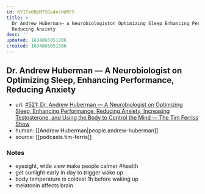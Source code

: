 ```yaml
---
id: KY1Ta6NpMTSGo4nsHdRF5
title: >-
  Dr Andrew Huberman— a Neurobiologiston Optimizing Sleep Enhancing Performance
  Reducing Anxiety
desc: ''
updated: 1634865051386
created: 1634865051386
---
```


## Dr. Andrew Huberman — A Neurobiologist on Optimizing Sleep, Enhancing Performance, Reducing Anxiety
- url: [#521: Dr. Andrew Huberman — A Neurobiologist on Optimizing Sleep, Enhancing Performance, Reducing Anxiety, Increasing Testosterone, and Using the Body to Control the Mind — The Tim Ferriss Show](https://overcast.fm/+Kebt4M2TI)
- human: [[Andrew Huberman|people.andrew-huberman]]
- source: [[podcasts.tim-ferris]]

### Notes
- eyesight, wide view make people calmer #health
- get sunlight early in day to trigger wake up
- body temperature is coldest 1h before waking up
- melatonin affects brain 

